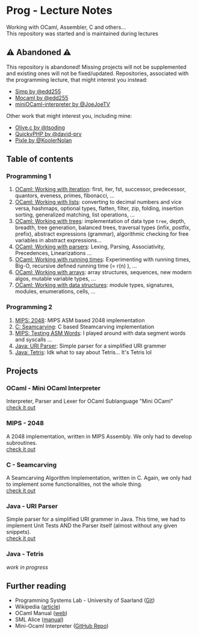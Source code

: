 # Prog - Lecture Notes
Working with OCaml, Assembler, C and others...  
This repository was started and is maintained during lectures

## ⚠️ Abandoned ⚠️
This repository is abandoned! Missing projects will not be supplemented and existing ones will not be fixed/updated. Repositories, associated with the programming lecture, that might interest you instead:
- [Simp by @edd255](https://github.com/edd255/simp)
- [Mocaml by @edd255](https://github.com/edd255/mocaml)
- [miniOCaml-interpreter by @JoeJoeTV](https://github.com/JoeJoeTV/miniOCaml-interpreter)  

Other work that might interest you, including mine:

- [Olive.c by @tsoding](https://github.com/tsoding/olive.c)
- [QuickyPHP by @david-prv](https://github.com/david-prv/quickyphp)
- [Pixle by @KoolerNolan](https://github.com/KoolerNolan/pixle)

## Table of contents
### Programming 1
1. [OCaml: Working with iteration](https://github.com/david-prv/ocaml/blob/main/prog1/working-with-iteration.ml): first, iter, fst, successor, predecessor, quantors, eveness, primes, fibonacci, ...
2. [OCaml: Working with lists](https://github.com/david-prv/ocaml/blob/main/prog1/working-with-lists.ml): converting to decimal numbers and vice versa, hashmaps, optional types, flatten, filter, zip, folding, insertion sorting, generalized matching, list operations, ...
3. [OCaml: Working with trees](https://github.com/david-prv/ocaml/blob/main/prog1/working-with-trees.ml): implementation of data type ``tree``, depth, breadth, tree generation, balanced trees, traversal types (infix, postfix, prefix), abstract expressions (grammar), algorithmic checking for free variables in abstract expressions...
4. [OCaml: Working with parsers](https://github.com/david-prv/ocaml/blob/main/prog1/working-with-parsers.ml): Lexing, Parsing, Associativity, Precedences, Linearizations ...
5. [OCaml: Working with running times](https://github.com/david-prv/ocaml/blob/main/prog1/working-with-running-times.ml): Experimenting with running times, Big-O, recursive defined running time (= r(n) ), ... 
6. [OCaml: Working with arrays](https://github.com/david-prv/ocaml/blob/main/prog1/working-with-arrays.ml): array structures, sequences, new modern algos, mutable variable types, ...
7. [OCaml: Working with data structures](https://github.com/david-prv/ocaml/blob/main/prog1/working-with-data-structures.ml): module types, signatures, modules, enumerations, cells, ...
### Programming 2
1. [MIPS: 2048](https://github.com/david-prv/prog/tree/main/prog2/2048): MIPS ASM based 2048 implementation
2. [C: Seamcarving](https://github.com/david-prv/prog/tree/main/prog2/seamcarving): C based Steamcarving implementation
3. [MIPS: Testing ASM Words](https://github.com/david-prv/prog/tree/main/prog2/testing-asm-words.asm): I played around with data segment words and syscalls ...
4. [Java: URI Parser](#): Simple parser for a simplified URI grammer
5. [Java: Tetris](#): Idk what to say about Tetris... It's Tetris lol

## Projects
### OCaml - Mini OCaml Interpreter
Interpreter, Parser and Lexer for OCaml Sublanguage "Mini OCaml"  
[check it out](https://github.com/david-prv/mini-ocaml)

### MIPS - 2048
A 2048 implementation, written in MIPS Assembly.
We only had to develop subroutines.  
[check it out](https://github.com/david-prv/prog/tree/main/prog2/2048)

### C - Seamcarving
A Seamcarving Algorithm Implementation, written in C.
Again, we only had to implement some functionalities, not the whole thing.  
[check it out](https://github.com/david-prv/prog/tree/main/prog2/steamcarving)

### Java - URI Parser
Simple parser for a simplified URI grammer in Java.
This time, we had to implement Unit Tests AND the Parser itself (almost without any given snippets).  
[check it out](#)

### Java - Tetris
*work in progress*

## Further reading
- Programming Systems Lab - University of Saarland ([Git](https://github.com/uds-psl))
- Wikipedia ([article](https://de.wikipedia.org/wiki/Objective_CAML))
- OCaml Manual ([web](https://ocaml.org/releases/4.13/htmlman/index.html))
- SML Alice ([manual](https://www.ps.uni-saarland.de/alice/manual/))
- Mini-Ocaml Interpreter ([GitHub Repo](https://github.com/david-prv/mini-ocaml))
